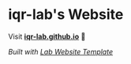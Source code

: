 
# iqr-lab's Website

Visit **[iqr-lab.github.io](https://iqr-lab.github.io)** 🚀

_Built with [Lab Website Template](https://greene-lab.gitbook.io/lab-website-template-docs)_

